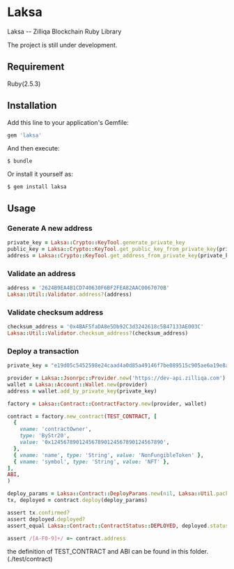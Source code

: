 # Laksa

Laksa -- Zilliqa Blockchain Ruby Library

The project is still under development.

## Requirement

Ruby(2.5.3)

## Installation

Add this line to your application's Gemfile:

```ruby
gem 'laksa'
```

And then execute:

    $ bundle

Or install it yourself as:

    $ gem install laksa

## Usage

### Generate A new address
```ruby
private_key = Laksa::Crypto::KeyTool.generate_private_key
public_key = Laksa::Crypto::KeyTool.get_public_key_from_private_key(private_key)
address = Laksa::Crypto::KeyTool.get_address_from_private_key(private_key)
```

### Validate an address
```ruby
address = '2624B9EA4B1CD740630F6BF2FEA82AAC0067070B'
Laksa::Util::Validator.address?(address)
```

### Validate checksum address
```ruby
checksum_address = '0x4BAF5faDA8e5Db92C3d3242618c5B47133AE003C'
Laksa::Util::Validator.checksum_address?(checksum_address)
```

### Deploy a transaction
```ruby
private_key = "e19d05c5452598e24caad4a0d85a49146f7be089515c905ae6a19e8a578a6930"

provider = Laksa::Jsonrpc::Provider.new('https://dev-api.zilliqa.com')
wallet = Laksa::Account::Wallet.new(provider)
address = wallet.add_by_private_key(private_key)

factory = Laksa::Contract::ContractFactory.new(provider, wallet)

contract = factory.new_contract(TEST_CONTRACT, [
  {
    vname: 'contractOwner',
    type: 'ByStr20',
    value: '0x124567890124567890124567890124567890',
  },
  { vname: 'name', type: 'String', value: 'NonFungibleToken' },
  { vname: 'symbol', type: 'String', value: 'NFT' },
],
ABI,
)

deploy_params = Laksa::Contract::DeployParams.new(nil, Laksa::Util.pack(8, 8), nil, 1000, 1000, nil)
tx, deployed = contract.deploy(deploy_params)    

assert tx.confirmed?
assert deployed.deployed?
assert_equal Laksa::Contract::ContractStatus::DEPLOYED, deployed.status

assert /[A-F0-9]+/ =~ contract.address
```

the definition of TEST_CONTRACT and ABI can be found in this folder. (./test/contract) 